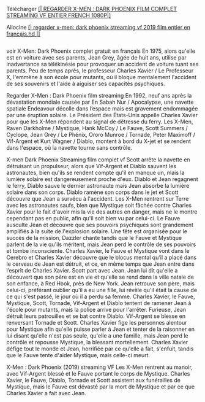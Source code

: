 Télécharger <a href="https://tinyurl.com/x-men-dark-phoenix-2019-film">[| REGARDER X-MEN : DARK PHOENIX FILM COMPLET STREAMING VF ENTIER FRENCH 1080P|]</a></h1>

Allocine <a href="https://tinyurl.com/x-men-dark-phoenix-2019-film">[| regarder x-men: dark phoenix streaming vf 2019 film entier en francais.hd |]</a></h1>

<a href="https://tinyurl.com/x-men-dark-phoenix-2019-film" target="_blank"><img alt="" src="https://www.rts.ch/2019/06/05/14/53/10486017.image?w=800&h=449"></a>

voir X-Men: Dark Phoenix complet gratuit en français En 1975, alors qu'elle est en voiture avec ses parents, Jean Grey, âgée de huit ans, utilise par inadvertance sa télékinésie pour provoquer un accident de voiture tuant ses parents. Peu de temps après, le professeur Charles Xavier / Le Professeur X, l'emmène à son école pour mutants, où il bloque mentalement l'accident de ses souvenirs et l'aide à aiguiser ses capacités psychiques.

Regarder X-Men : Dark Phoenix film streaming En 1992, neuf ans après la dévastation mondiale causée par En Sabah Nur / Apocalypse, une navette spatiale Endeavour décolle dans l’espace mais est gravement endommagée par une éruption solaire. Le Président des États-Unis appelle Charles Xavier pour que les X-Men répondent au signal de détresse du ferry. Les X-Men, Raven Darkholme / Mystique, Hank McCoy / Le Fauve, Scott Summers / Cyclope, Jean Grey / Le Phénix, Ororo Munroe / Tornade, Peter Maximoff / Vif-Argent et Kurt Wagner / Diablo, montent à bord du X-jet et se rendent dans l'espace, où la navette tourne sans contrôle.

X-men Dark Phoenix Streaming film complet vf Scott arrête la navette en détruisant un propulseur, alors que Vif-Argent et Diablo sauvent les astronautes, bien qu'ils se rendent compte qu'il en manque un, mais la lumière solaire est dangereusement proche d'eux. Diablo et Jean regagnent le ferry, Diablo sauve le dernier astronaute mais Jean absorbe la lumière solaire dans son corps. Diablo ramène son corps dans le jet et Scott découvre que Jean a survécu à l'accident. Les X-Men rentrent sur Terre avec les astronautes saufs, bien que Mystique soit fâchée contre Charles Xavier pour le fait d'avoir mis la vie des autres en danger, mais ne le montre cependant pas en public, afin qu'il soit bien vu par celui-ci. Le Fauve ausculte Jean et découvre que ses pouvoirs psychiques sont grandement amplifiés à la suite de l'explosion solaire. Une fête est organisée pour le succès de la mission, Dazzler chante tandis que le Fauve et Mystique parlent de la vie qu'ils méritent, mais Jean perd le contrôle de ses pouvoirs et tombe inconsciente. Charles Xavier, le Fauve et Mystique vont dans le Cerebro et Charles Xavier découvre que le blocus mental qu’il a placé dans le cerveau de Jean est détruit, et ce, en même temps que Jean entre dans l’esprit de Charles Xavier. Scott part avec Jean. Jean lui dit qu'elle a découvert que son père est en vie et qu'elle se rend dans la ville natale de son enfance, à Red Hook, près de New York. Jean retrouve son père, mais celui-ci, préférant oublier qu'il a eu une fille, lui révèle qu'il était la cause de ce qui s'est passé, le jour où il a perdu sa femme. Charles Xavier, le Fauve, Mystique, Scott, Tornade, Vif-Argent et Diablo tentent de ramener Jean à l'école pour mutants, mais la police arrive pour l'arrêter. Furieuse, Jean détruit leurs patrouilles et se bat contre Diablo. Vif-Argent se blesse en renversant Tornade et Scott. Charles Xavier fige les personnes alentour pour Mystique afin qu'elle puisse parler à Jean et tenter de la raisonner en lui disant qu'elle n'est pas seule, qu'elle a une famille, mais Jean perd le contrôle et repousse Mystique, la blessant mortellement. Charles Xavier défige tout le monde et Jean, horrifiée par ce qu'elle a fait, s'enfuit, tandis que le Fauve tente d'aider Mystique, mais celle-ci meurt.

X-Men : Dark Phoenix (2019) streaming VF Les X-Men rentrent au manoir, avec Vif-Argent blessé et le Fauve portant le corps de Mystique. Charles Xavier, le Fauve, Diablo, Tornade et Scott assistent aux funérailles de Mystique, mais le Fauve est dévasté par la mort de Mystique et par ce que Charles Xavier a fait avec Jean.
